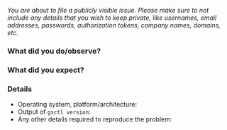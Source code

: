 _You are about to file a publicly visible issue.
Please make sure to not include any details that you wish to keep private, like
usernames, email addresses, passwords, authorization tokens, company names, domains, etc._

### What did you do/observe?

### What did you expect?

### Details

- Operating system, platform/architecture:
- Output of `gsctl version`:
- Any other details required to reproduce the problem:

